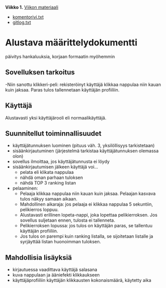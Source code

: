 **Viikko 1.**
[Viikon materiaali](https://ohjelmistotekniikka-hy.github.io/java/viikko1)
 - [komentorivi.txt](https://github.com/anneliv/ot-harjoitustyo/blob/main/laskarit/viikko1/komentorivi.txt)
 - [gitlog.txt](https://github.com/anneliv/ot-harjoitustyo/blob/main/laskarit/viikko1/gitlog.txt)

# Alustava määrittelydokumentti
päivitys hankaluuksia, korjaan formaatin myöhemmin

## Sovelluksen tarkoitus 
-Niin sanottu klikkeri-peli: rekisteröinyt käyttäjä klikkaa nappulaa niin kauan kuin jaksaa. Paras tulos tallennetaan käyttäjän profiiliin. 
## Käyttäjä 
Alustavasti yksi käyttäjärooli eli normaalikäyttäjä. 
## Suunnitellut toiminnallisuudet 
- käyttäjätunnuksen luominen (pituus väh. 3, yksilöllisyys tarkistetaan) 
- sisäänkirjautuminen (järjestelmä tarkistaa käyttäjätunnuksen olemassa olon) 
- sovellus ilmoittaa, jos käyttäjätunnusta ei löydy 
- sisäänkirjautumisen jälkeen käyttäjä voi... 
  - pelata eli klikata nappulaa 
  - nähdä oman parhaan tuloksen 
  - nähdä TOP 3 ranking listan 
 - pelaaminen: 
   - Pelaaja klikkaa nappulaa niin kauan kuin jaksaa. Pelaajan kasvava tulos näkyy samaan aikaan. 
   - Mahdollinen aikaraja: jos pelaaja ei klikkaa nappulaa 5 sekuntiin, pelikierros loppuu. 
   - Alustavasti erillinen lopeta-nappi, joka lopettaa pelikierroksen. Jos sovellus suljetaan ennen, tulosta ei tallenneta. 
   - Pelikierroksen lopussa: jos tulos on käyttäjän paras, se tallentuu käyttäjän profiiliin. 
   - Jos tulos on parempi kuin ranking listalla, se sijoitetaan listalle ja syrjäyttää listan huonoimman tuloksen. 
## Mahdollisia lisäyksiä 
- kirjautuessa vaadittava käyttäjä salasana 
- kuva nappulaan ja ääniefekti klikkaukseen 
- käyttäjäprofiiliin käyttäjän klikkausten kokonaismäärä, käytetty aika 

 
